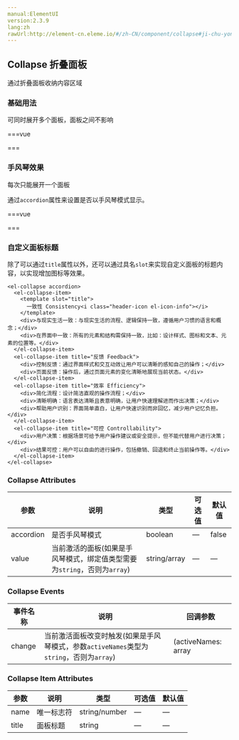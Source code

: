 ```yaml
---
manual:ElementUI
version:2.3.9
lang:zh
rawUrl:http://element-cn.eleme.io/#/zh-CN/component/collapse#ji-chu-yong-fa
---
```



## Collapse 折叠面板<a name="collapse-zhe-die-mian-ban"></a>


通过折叠面板收纳内容区域


### 基础用法<a name="ji-chu-yong-fa"></a>


可同时展开多个面板，面板之间不影响



===vue
<template><div>
<el-collapse v-model="activeNames" @change="handleChange">
  <el-collapse-item title="一致性 Consistency" name="1">
    <div>与现实生活一致：与现实生活的流程、逻辑保持一致，遵循用户习惯的语言和概念；</div>
    <div>在界面中一致：所有的元素和结构需保持一致，比如：设计样式、图标和文本、元素的位置等。</div>
  </el-collapse-item>
  <el-collapse-item title="反馈 Feedback" name="2">
    <div>控制反馈：通过界面样式和交互动效让用户可以清晰的感知自己的操作；</div>
    <div>页面反馈：操作后，通过页面元素的变化清晰地展现当前状态。</div>
  </el-collapse-item>
  <el-collapse-item title="效率 Efficiency" name="3">
    <div>简化流程：设计简洁直观的操作流程；</div>
    <div>清晰明确：语言表达清晰且表意明确，让用户快速理解进而作出决策；</div>
    <div>帮助用户识别：界面简单直白，让用户快速识别而非回忆，减少用户记忆负担。</div>
  </el-collapse-item>
  <el-collapse-item title="可控 Controllability" name="4">
    <div>用户决策：根据场景可给予用户操作建议或安全提示，但不能代替用户进行决策；</div>
    <div>结果可控：用户可以自由的进行操作，包括撤销、回退和终止当前操作等。</div>
  </el-collapse-item>
</el-collapse>
</div></template>


<script>
module.exports =  {
    data() {
      return {
        activeNames: ['1']
      };
    },
    methods: {
      handleChange(val) {
        console.log(val);
      }
    }
  }
</script>


===






### 手风琴效果<a name="shou-feng-qin-xiao-guo"></a>


每次只能展开一个面板



通过`accordion`属性来设置是否以手风琴模式显示。




===vue
<template><div>
<el-collapse v-model="activeName" accordion>
  <el-collapse-item title="一致性 Consistency" name="1">
    <div>与现实生活一致：与现实生活的流程、逻辑保持一致，遵循用户习惯的语言和概念；</div>
    <div>在界面中一致：所有的元素和结构需保持一致，比如：设计样式、图标和文本、元素的位置等。</div>
  </el-collapse-item>
  <el-collapse-item title="反馈 Feedback" name="2">
    <div>控制反馈：通过界面样式和交互动效让用户可以清晰的感知自己的操作；</div>
    <div>页面反馈：操作后，通过页面元素的变化清晰地展现当前状态。</div>
  </el-collapse-item>
  <el-collapse-item title="效率 Efficiency" name="3">
    <div>简化流程：设计简洁直观的操作流程；</div>
    <div>清晰明确：语言表达清晰且表意明确，让用户快速理解进而作出决策；</div>
    <div>帮助用户识别：界面简单直白，让用户快速识别而非回忆，减少用户记忆负担。</div>
  </el-collapse-item>
  <el-collapse-item title="可控 Controllability" name="4">
    <div>用户决策：根据场景可给予用户操作建议或安全提示，但不能代替用户进行决策；</div>
    <div>结果可控：用户可以自由的进行操作，包括撤销、回退和终止当前操作等。</div>
  </el-collapse-item>
</el-collapse>
</div></template>


<script>
module.exports =  {
    data() {
      return {
        activeName: '1'
      };
    }
  }
</script>


===






### 自定义面板标题<a name="zi-ding-yi-mian-ban-biao-ti"></a>


除了可以通过`title`属性以外，还可以通过具名`slot`来实现自定义面板的标题内容，以实现增加图标等效果。


```
<el-collapse accordion>
  <el-collapse-item>
    <template slot="title">
      一致性 Consistency<i class="header-icon el-icon-info"></i>
    </template>
    <div>与现实生活一致：与现实生活的流程、逻辑保持一致，遵循用户习惯的语言和概念；</div>
    <div>在界面中一致：所有的元素和结构需保持一致，比如：设计样式、图标和文本、元素的位置等。</div>
  </el-collapse-item>
  <el-collapse-item title="反馈 Feedback">
    <div>控制反馈：通过界面样式和交互动效让用户可以清晰的感知自己的操作；</div>
    <div>页面反馈：操作后，通过页面元素的变化清晰地展现当前状态。</div>
  </el-collapse-item>
  <el-collapse-item title="效率 Efficiency">
    <div>简化流程：设计简洁直观的操作流程；</div>
    <div>清晰明确：语言表达清晰且表意明确，让用户快速理解进而作出决策；</div>
    <div>帮助用户识别：界面简单直白，让用户快速识别而非回忆，减少用户记忆负担。</div>
  </el-collapse-item>
  <el-collapse-item title="可控 Controllability">
    <div>用户决策：根据场景可给予用户操作建议或安全提示，但不能代替用户进行决策；</div>
    <div>结果可控：用户可以自由的进行操作，包括撤销、回退和终止当前操作等。</div>
  </el-collapse-item>
</el-collapse>

```




### Collapse Attributes<a name="collapse-attributes"></a>
参数 | 说明 | 类型 | 可选值 | 默认值 
 ---  |  ---  |  ---  |  ---  |  ---  | 
accordion | 是否手风琴模式 | boolean | — | false 
value | 当前激活的面板(如果是手风琴模式，绑定值类型需要为`string`，否则为`array`) | string/array | — | — 


### Collapse Events<a name="collapse-events"></a>
事件名称 | 说明 | 回调参数 
 ---  |  ---  |  ---  | 
change | 当前激活面板改变时触发(如果是手风琴模式，参数`activeNames`类型为`string`，否则为`array`) | (activeNames: array|string) 


### Collapse Item Attributes<a name="collapse-item-attributes"></a>
参数 | 说明 | 类型 | 可选值 | 默认值 
 ---  |  ---  |  ---  |  ---  |  ---  | 
name | 唯一标志符 | string/number | — | — 
title | 面板标题 | string | — | — 


